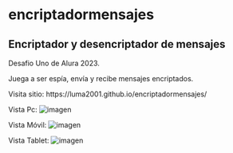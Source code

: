 # encriptadormensajes
<h2>Encriptador y desencriptador de mensajes</h2>
<p>Desafio Uno de Alura 2023.</p> 
<p>Juega a ser espía, envía y recibe mensajes encriptados.</p>
<p>Visita sitio: https://luma2001.github.io/encriptadormensajes/</p>

Vista Pc:
![imagen](https://github.com/Luma2001/encriptadormensajes/assets/114626233/ff2fb837-a338-4314-b3a7-3b870b25b1e0)

Vista Móvil:
![imagen](https://github.com/Luma2001/encriptadormensajes/assets/114626233/961a3a20-bce9-4e09-b3a2-ba34f2c5ef09)

Vista Tablet:
![imagen](https://github.com/Luma2001/encriptadormensajes/assets/114626233/075b3a9b-83e3-4cbc-a43b-955ecbde53fa)
